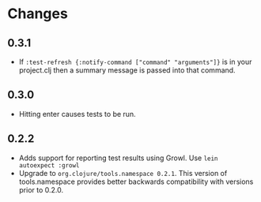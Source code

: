 # Changes

## 0.3.1

- If `:test-refresh {:notify-command ["command" "arguments"]}` is in
  your project.clj then a summary message is passed into that command.

## 0.3.0

- Hitting enter causes tests to be run.

## 0.2.2

- Adds support for reporting test results using Growl. Use `lein
autoexpect :growl`
- Upgrade to `org.clojure/tools.namespace 0.2.1`. This version of
  tools.namespace provides better backwards compatibility with
  versions prior to 0.2.0.
